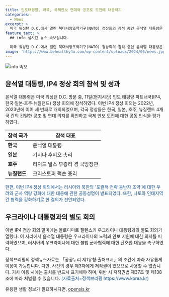 ```yaml
---
title: 인도태평양, 러북, 국제안보 연대와 공조로 도전에 대응하기
categories:
  - News
excerpt: >
  미국 워싱턴 D.C.에서 열린 북대서양조약기구(NATO) 정상회의 참석 중인 윤석열 대통령은 11일 인도 태평양 파트너국(IP4) 정상 회동에 참석하였다. IP4 정상들은 국제 안보 도전에 대한 공동 인식과 연대 의지를 확인하고, 러시아와 북한의 군사·경제 협력에 대해 엄중한 우려를 표명했다. 이에 IP4는 공동성명을 발표하여 역내 유사 입장국 간 공고한 연대를 재확인했고, 나토와의 협력을 더욱 강화하기로 결정했다. 윤 대통령은 우크라이나에 대한 안보, 인도적, 재건 지원을 앞으로도 계속할 것을 밝히고, IP4 국가들은 국제사회의 주요 현안에 대처하기 위해 연대와 공조를 강화하기로 합의했다.
feature_text: >
  ## info 실시간 뉴스 속보입니다.

  미국 워싱턴 D.C.에서 열린 북대서양조약기구(NATO) 정상회의 참석 중인 윤석열 대통령은 11일 인도 태평양 파트너국(IP4) 정상 회동에 참석하였다. IP4 정상들은 국제 안보 도전에 대한 공동 인식과 연대 의지를 확인하고, 러시아와 북한의 군사·경제 협력에 대해 엄중한 우려를 표명했다. 이에 IP4는 공동성명을 발표하여 역내 유사 입장국 간 공고한 연대를 재확인했고, 나토와의 협력을 더욱 강화하기로 결정했다. 윤 대통령은 우크라이나에 대한 안보, 인도적, 재건 지원을 앞으로도 계속할 것을 밝히고, IP4 국가들은 국제사회의 주요 현안에 대처하기 위해 연대와 공조를 강화하기로 합의했다.
image: 'https://www.behealthy4u.com/wp-content/uploads/2024/06/news.jpg'
---
```


<p><img src="https://www.behealthy4u.com/wp-content/uploads/2024/06/news.jpg" alt="info 속보" /></p>

<h2 data-ke-size="size26">윤석열 대통령, IP4 정상 회의 참석 및 성과</h2>

<p data-ke-size="size16">윤석열 대통령은 미국 워싱턴 D.C. 방문 중, 11일(현지시간) 인도 태평양 파트너국(IP4, 한국·일본·호주·뉴질랜드) 정상 회의에 참석하였다. 이번 IP4 정상 회의는 2022년, 2023년에 이어 세 번째로 개최되었으며, 각국 정상들은 한국, 일본, 호주, 뉴질랜드 4개국 간의 긴밀한 공조 및 연대 의지를 확인하고 국제 안보 도전에 대한 공동 인식을 평가하였다.</p>

<table>
<thead>
<tr>
<th>참석 국가</th>
<th>참석 대표</th>
</tr>
</thead>
<tbody>
<tr>
<td><b>한국</b></td>
<td>윤석열 대통령</td>
</tr>
<tr>
<td><b>일본</b></td>
<td>기시다 후미오 총리</td>
</tr>
<tr>
<td><b>호주</b></td>
<td>리처드 말스 부총리 겸 국방장관</td>
</tr>
<tr>
<td><b>뉴질랜드</b></td>
<td>크리스토퍼 럭슨 총리</td>
</tr>
</tbody>
</table>

<p data-ke-size="size16"><span style="color: #1a5490;">한편, 이번 IP4 정상 회의에서는 러시아와 북한의 '포괄적 전략 동반자 조약'에 대한 우려와 군사 역량 강화에 대한 대응에 관한 공동성명이 발표되었다. 또한, 나토와 인태지역 간 협력을 강화하기로 한 결의가 선언되었다.</span></p>

<h2 data-ke-size="size26">우크라이나 대통령과의 별도 회의</h2>

<p data-ke-size="size16">이번 IP4 정상 회의 말미에는 볼로디미르 젤렌스키 우크라이나 대통령과의 별도 회의가 열렸다. 이 자리에서 윤석열 대통령은 우크라이나의 노력과 안보 지원에 대한 의지를 피력하였으며, 러시아의 우크라이나에 대한 불법 군사협력에 대한 단호한 대응을 촉구하였다.</p>

<p data-ke-size="size16">정책브리핑의 정책뉴스자료는 「공공누리 제1유형:출처표시」의 조건에 따라 자유롭게 이용이 가능합니다. 다만, 사진의 경우 제3자에게 저작권이 있으므로 사용할 수 없습니다. 기사 이용 시에는 출처를 반드시 표기해야 하며, 위반 시 저작권법 제37조 및 제138조에 따라 처벌될 수 있습니다. <span style="color: #1a5490;">(자료출처=정책브리핑 https://www.korea.kr)</span></p>
유용한 생활 정보가 필요하시다면, <a href="https://opensis.kr" rel="dofollow">opensis.kr</a>


